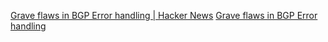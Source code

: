 
[Grave flaws in BGP Error handling | Hacker News](https://news.ycombinator.com/item?id=37305800)
[Grave flaws in BGP Error handling](https://blog.benjojo.co.uk/post/bgp-path-attributes-grave-error-handling)
